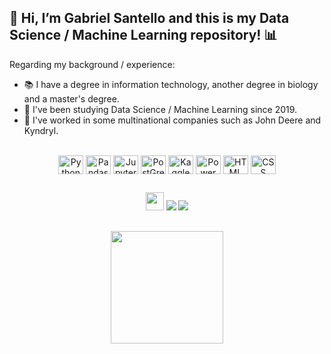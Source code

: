 ## 👋 Hi, I’m Gabriel Santello and this is my Data Science / Machine Learning repository! 📊

Regarding my background / experience:
- 📚 I have a degree in information technology, another degree in biology and a master's degree.
- 🎒 I've been studying Data Science / Machine Learning since 2019.
- 👷 I've worked in some multinational companies such as John Deere and Kyndryl.

<div style="display: inline_block" align="center"><br>
  <center>
  <img align="center" alt="Python" height="30" width="40" src="https://cdn.jsdelivr.net/gh/devicons/devicon/icons/python/python-original.svg" />
  <img style="background-color:#FFF" align="center" alt="Pandas" height="30" width="40" src="https://cdn.jsdelivr.net/gh/devicons/devicon/icons/pandas/pandas-original-wordmark.svg" />
  <img style="background-color:#FFF" align="center" alt="Jupyter" height="30" width="40" src="https://cdn.jsdelivr.net/gh/devicons/devicon/icons/jupyter/jupyter-original-wordmark.svg" />
  <img style="background-color:#FFF" align="center" alt="PostGres" height="30" width="40" src="https://cdn.jsdelivr.net/gh/devicons/devicon/icons/postgresql/postgresql-plain-wordmark.svg" />
  <img align="center" alt="Kaggle" height="30" width="40" src="https://cdn.jsdelivr.net/gh/devicons/devicon/icons/kaggle/kaggle-original-wordmark.svg" />
  <img align="center" alt="Power BI" height="30" width="40" src="https://github.com/microsoft/PowerBI-Icons/blob/main/SVG/Power-BI.svg" />
  <img align="center" alt="HTML" height="30" width="40" src="https://cdn.jsdelivr.net/gh/devicons/devicon/icons/html5/html5-original.svg" />
  <img align="center" alt="CSS" height="30" width="40" src="https://cdn.jsdelivr.net/gh/devicons/devicon/icons/css3/css3-original.svg" />
  </center>
</div>
  
  ##
 
<div align="center"> 
  <a href="https://www.kaggle.com/gabrielsantello" target="_blank"><img src="https://road-to-kaggle-grandmaster.vercel.app/api/simple/adldotori" target="_blank" height="29"></a>
  <a href = "mailto:gvsantello@gmail.com"><img src="https://img.shields.io/badge/Gmail-D14836?style=for-the-badge&logo=gmail&logoColor=white" target="_blank"></a>
  <a href="https://www.linkedin.com/in/gabrielsantello" target="_blank"><img src="https://img.shields.io/badge/-LinkedIn-%230077B5?style=for-the-badge&logo=linkedin&logoColor=white" target="_blank"></a>
</div>
  
  ##
 
<div align="center">
  <a href="https://github.com/gabrielsantello">
  <img height="180em" src="https://github-readme-stats.vercel.app/api/top-langs/?username=gabrielsantello&layout=compact&langs_count=7&theme=gruvbox"/>
</div>
<!---
gabrielsantello/gabrielsantello is a ✨ special ✨ repository because its `README.md` (this file) appears on your GitHub profile.
You can click the Preview link to take a look at your changes.
- 👀 I’m interested in ...
- 🌱 I’m currently learning ...
- 💞️ I’m looking to collaborate on ...
- 📫 How to reach me ..
Emojis - https://gist.github.com/rxaviers/7360908
Icons - https://devicon.dev/
Microsoft Icons - https://github.com/microsoft/PowerBI-Icons
Badges - https://dev.to/envoy_/150-badges-for-github-pnk
Badges 2 - https://github.com/alexandresanlim/Badges4-README.md-Profile
Kaggle Badge - https://github.com/subinium/kaggle-badge
Stats - https://github.com/anuraghazra/github-readme-stats
--->
